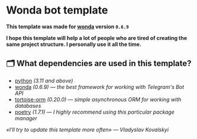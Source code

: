 # Wonda bot template

**This template was made for [wonda](https://pypi.org/project/wonda/) version `0.6.9`**

**I hope this template will help a lot of people who are tired of creating the same project structure. I personally use it all the time.**

## 🗂 What dependencies are used in this template?
* [python](python.org) *(3.11 and above)*
* [wonda](https://pypi.org/project/wonda/) *(0.6.9) — the best framework for working with Telegram's Bot API*
* [tortoise-orm](https://pypi.org/project/tortoise-orm/) *(0.20.0) — simple asynchronous ORM for working with databases*
* [poetry](https://python-poetry.org/) *(1.7.1) — I highly recommend using this particular package manager*

*«I'll try to update this template more often» — Vladyslav Kovalskyi*